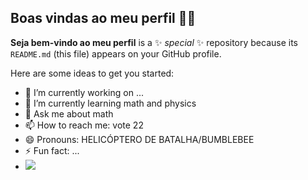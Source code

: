 ## Boas vindas ao meu perfil 🏴‍☠️

**Seja bem-vindo ao meu perfil** is a ✨ _special_ ✨ repository because its `README.md` (this file) appears on your GitHub profile.

Here are some ideas to get you started:

- 🔭 I’m currently working on ...
- 🌱 I’m currently learning math and physics
- 💬 Ask me about math
- 📫 How to reach me: vote 22
- 😄 Pronouns: HELICÓPTERO DE BATALHA/BUMBLEBEE
- ⚡ Fun fact: ...
- ![](https://tenor.com/bjMz2.gif)
